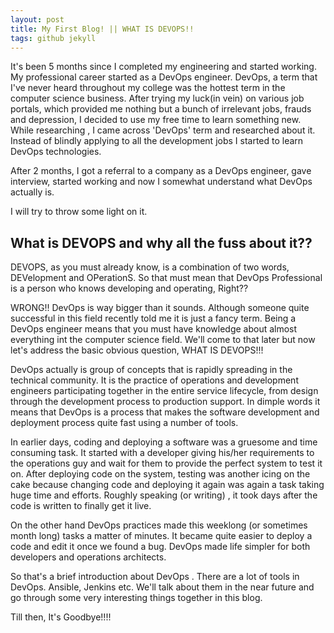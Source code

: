```yaml
---
layout: post
title: My First Blog! || WHAT IS DEVOPS!!
tags: github jekyll
---
```

 It's been 5 months since I completed my engineering and started working. My professional career started as a DevOps engineer. 
 DevOps, a term that I've never heard throughout my college was the hottest term in the computer science business. After trying my luck(in vein) on various job portals, which provided me nothing but a bunch of irrelevant jobs, frauds and depression, I decided to use my free time to learn something new. While researching , I came across 'DevOps' term and researched about it. Instead of blindly applying to all the development jobs I started to learn DevOps technologies.

 After 2 months, I got a referral to a company as a DevOps engineer, gave interview, started working and now I somewhat understand what DevOps actually is.

 I will try to throw some light on it.

 

## What is DEVOPS and why all the fuss about it??

DEVOPS, as you must already know, is a combination of two words, DEVelopment and OPerationS. So that must mean that DevOps Professional is a person who knows developing and operating, Right??

WRONG!! DevOps is way bigger than it sounds. Although someone quite successful in this field recently told me it is just a fancy term. Being a DevOps engineer means that you must have knowledge about almost everything int the computer science field. We'll come to that later but now let's address the basic obvious question, WHAT IS DEVOPS!!!

DevOps actually is group of concepts that is rapidly spreading in the technical community. It is the practice of operations and development engineers participating together in the entire service lifecycle, from design through the development process to production support. In dimple words it means that DevOps is a process that makes the software development and deployment process quite fast using a number of tools.

In earlier days, coding and deploying a software was a gruesome and time consuming task. It started with a developer giving his/her requirements to the operations guy and wait for them to provide the perfect system to test it on. After deploying code on the system, testing was another icing on the cake because changing code and deploying it again was again a task taking huge time and efforts. Roughly speaking (or writing) , it took days after the code is written to finally get it live.

On the other hand DevOps practices made this weeklong (or sometimes month long) tasks a matter of minutes. It became quite easier to deploy a code and edit it once we found a bug. DevOps made life simpler for both developers and operations architects. 

So that's a brief introduction about DevOps . There are a lot of tools in DevOps. Ansible, Jenkins etc. We'll talk about them in the near future and go through some very interesting things together in this blog. 

Till then, It's Goodbye!!!!  


